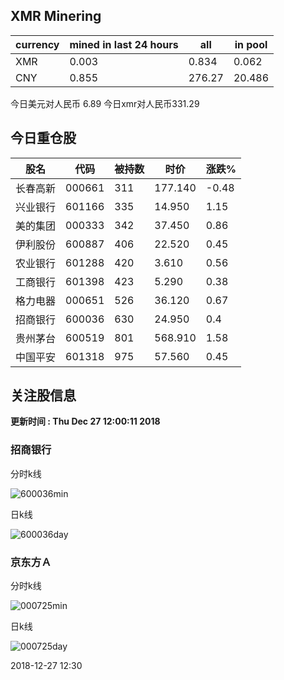 ## XMR Minering

|currency|mined in last 24 hours|all|in pool|
|---|---|---|---|
|XMR|0.003|0.834|0.062|
|CNY|0.855|276.27|20.486|

今日美元对人民币 6.89	今日xmr对人民币331.29


## 今日重仓股 

|股名|代码|被持数|时价|涨跌%|
|---|---|---|---|---|
|长春高新|000661|311|177.140|-0.48|
|兴业银行|601166|335|14.950|1.15|
|美的集团|000333|342|37.450|0.86|
|伊利股份|600887|406|22.520|0.45|
|农业银行|601288|420|3.610|0.56|
|工商银行|601398|423|5.290|0.38|
|格力电器|000651|526|36.120|0.67|
|招商银行|600036|630|24.950|0.4|
|贵州茅台|600519|801|568.910|1.58|
|中国平安|601318|975|57.560|0.45|

## 关注股信息
**更新时间 : Thu Dec 27 12:00:11 2018**
### 招商银行 
分时k线

![600036min](http://image.sinajs.cn/newchart/min/n/sh600036.gif)

日k线

![600036day](http://image.sinajs.cn/newchart/daily/n/sh600036.gif)

### 京东方Ａ 
分时k线

![000725min](http://image.sinajs.cn/newchart/min/n/sz000725.gif)

日k线

![000725day](http://image.sinajs.cn/newchart/daily/n/sz000725.gif)

2018-12-27 12:30